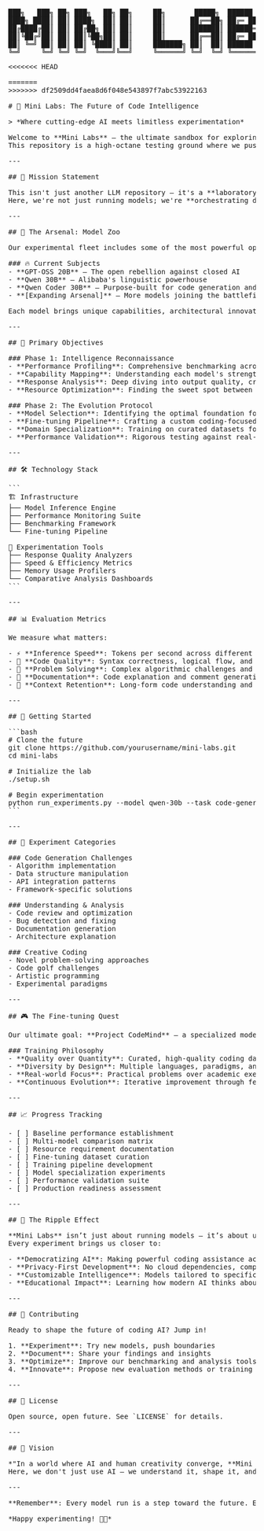 <pre> 
███╗   ███╗ ██╗ ███╗   ██╗ ██╗     ██╗       █████╗  ██████ ╗  ███████ ╗ 
████╗ ████║ ██║ ████╗  ██║ ██║     ██║      ██╔══██╗ ██╔═ ██ ║  ██╔════╝  
██╔████╔██║ ██║ ██╔██╗ ██║ ██║     ██║      ███████║ ██████══╝  ███████ ╗  
██║╚██╔╝██║ ██║ ██║╚██╗██║ ██║     ██║      ██╔══██║ ██╔═ ██ ╗  ╚════██ ║  
██║ ╚═╝ ██║ ██║ ██║ ╚████║ ██║     ███████╗ ██║  ██║ ██████  ║  ███████ ║  
╚═╝     ╚═╝ ╚═╝ ╚═╝  ╚═══╝╚══╝     ╚══════╝ ╚═╝  ╚═╝ ╚═══════╝   ╚══════╝ 
<pre/>
<<<<<<< HEAD

=======
>>>>>>> df2509dd4faea8d6f048e543897f7abc53922163

# 🚀 Mini Labs: The Future of Code Intelligence  

> *Where cutting-edge AI meets limitless experimentation*  

Welcome to **Mini Labs** — the ultimate sandbox for exploring the next generation of Large Language Models!  
This repository is a high-octane testing ground where we push the boundaries of local AI inference, benchmark performance across diverse architectures, and forge the path toward creating specialized coding superintelligence.  

---

## 🌟 Mission Statement  

This isn't just another LLM repository — it's a **laboratory of the future**.  
Here, we're not just running models; we're **orchestrating digital minds**, analyzing their cognitive patterns, and ultimately crafting a fine-tuned coding companion that will revolutionize how we write software.  

---

## 🧠 The Arsenal: Model Zoo  

Our experimental fleet includes some of the most powerful open-source language models available:  

### 🔥 Current Subjects  
- **GPT-OSS 20B** — The open rebellion against closed AI  
- **Qwen 30B** — Alibaba's linguistic powerhouse  
- **Qwen Coder 30B** — Purpose-built for code generation and understanding  
- **[Expanding Arsenal]** — More models joining the battlefield daily  

Each model brings unique capabilities, architectural innovations, and performance characteristics to our testing matrix.  

---

## 🎯 Primary Objectives  

### Phase 1: Intelligence Reconnaissance  
- **Performance Profiling**: Comprehensive benchmarking across coding tasks  
- **Capability Mapping**: Understanding each model's strengths and limitations  
- **Response Analysis**: Deep diving into output quality, creativity, and accuracy  
- **Resource Optimization**: Finding the sweet spot between performance and efficiency  

### Phase 2: The Evolution Protocol  
- **Model Selection**: Identifying the optimal foundation for specialization  
- **Fine-tuning Pipeline**: Crafting a custom coding-focused model  
- **Domain Specialization**: Training on curated datasets for maximum coding prowess  
- **Performance Validation**: Rigorous testing against real-world coding challenges  

---

## 🛠️ Technology Stack  

```
🏗️ Infrastructure
├── Model Inference Engine
├── Performance Monitoring Suite
├── Benchmarking Framework
└── Fine-tuning Pipeline

🔬 Experimentation Tools
├── Response Quality Analyzers
├── Speed & Efficiency Metrics
├── Memory Usage Profilers
└── Comparative Analysis Dashboards
```

---

## 📊 Evaluation Metrics  

We measure what matters:  

- ⚡ **Inference Speed**: Tokens per second across different hardware configurations  
- 🎯 **Code Quality**: Syntax correctness, logical flow, and best practices adherence  
- 🧪 **Problem Solving**: Complex algorithmic challenges and creative solutions  
- 📝 **Documentation**: Code explanation and comment generation capabilities  
- 🔄 **Context Retention**: Long-form code understanding and modification  

---

## 🚀 Getting Started  

```bash
# Clone the future
git clone https://github.com/yourusername/mini-labs.git
cd mini-labs

# Initialize the lab
./setup.sh

# Begin experimentation
python run_experiments.py --model qwen-30b --task code-generation
```  

---

## 🔬 Experiment Categories  

### Code Generation Challenges  
- Algorithm implementation  
- Data structure manipulation  
- API integration patterns  
- Framework-specific solutions  

### Understanding & Analysis  
- Code review and optimization  
- Bug detection and fixing  
- Documentation generation  
- Architecture explanation  

### Creative Coding  
- Novel problem-solving approaches  
- Code golf challenges  
- Artistic programming  
- Experimental paradigms  

---

## 🎮 The Fine-tuning Quest  

Our ultimate goal: **Project CodeMind** — a specialized model that doesn’t just write code, but *thinks* in code.  

### Training Philosophy  
- **Quality over Quantity**: Curated, high-quality coding datasets  
- **Diversity by Design**: Multiple languages, paradigms, and complexity levels  
- **Real-world Focus**: Practical problems over academic exercises  
- **Continuous Evolution**: Iterative improvement through feedback loops  

---

## 📈 Progress Tracking  

- [ ] Baseline performance establishment  
- [ ] Multi-model comparison matrix  
- [ ] Resource requirement documentation  
- [ ] Fine-tuning dataset curation  
- [ ] Training pipeline development  
- [ ] Model specialization experiments  
- [ ] Performance validation suite  
- [ ] Production readiness assessment  

---

## 🌊 The Ripple Effect  

**Mini Labs** isn’t just about running models — it’s about understanding the future of AI-assisted development.  
Every experiment brings us closer to:  

- **Democratizing AI**: Making powerful coding assistance accessible locally  
- **Privacy-First Development**: No cloud dependencies, complete data sovereignty  
- **Customizable Intelligence**: Models tailored to specific coding styles and preferences  
- **Educational Impact**: Learning how modern AI thinks about code  

---

## 🤝 Contributing  

Ready to shape the future of coding AI? Jump in!  

1. **Experiment**: Try new models, push boundaries  
2. **Document**: Share your findings and insights  
3. **Optimize**: Improve our benchmarking and analysis tools  
4. **Innovate**: Propose new evaluation methods or training techniques  

---

## 📝 License  

Open source, open future. See `LICENSE` for details.  

---

## 🔮 Vision  

*"In a world where AI and human creativity converge, **Mini Labs** stands as a testament to the democratization of artificial intelligence.  
Here, we don't just use AI — we understand it, shape it, and make it our own."*  

---  

**Remember**: Every model run is a step toward the future. Every benchmark is a lesson learned. Every fine-tuning iteration brings us closer to the perfect coding companion.  

*Happy experimenting! 🧪✨*  
